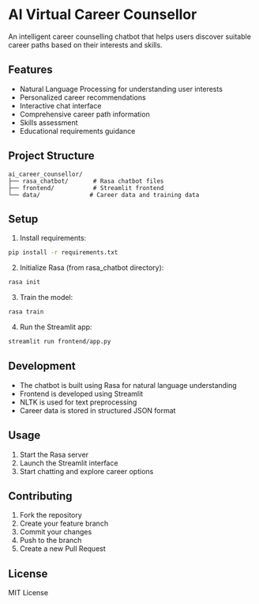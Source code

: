 # AI Virtual Career Counsellor

An intelligent career counselling chatbot that helps users discover suitable career paths based on their interests and skills.

## Features

- Natural Language Processing for understanding user interests
- Personalized career recommendations
- Interactive chat interface
- Comprehensive career path information
- Skills assessment
- Educational requirements guidance

## Project Structure

```
ai_career_counsellor/
├── rasa_chatbot/       # Rasa chatbot files
├── frontend/           # Streamlit frontend
└── data/              # Career data and training data
```

## Setup

1. Install requirements:
```bash
pip install -r requirements.txt
```

2. Initialize Rasa (from rasa_chatbot directory):
```bash
rasa init
```

3. Train the model:
```bash
rasa train
```

4. Run the Streamlit app:
```bash
streamlit run frontend/app.py
```

## Development

- The chatbot is built using Rasa for natural language understanding
- Frontend is developed using Streamlit
- NLTK is used for text preprocessing
- Career data is stored in structured JSON format

## Usage

1. Start the Rasa server
2. Launch the Streamlit interface
3. Start chatting and explore career options

## Contributing

1. Fork the repository
2. Create your feature branch
3. Commit your changes
4. Push to the branch
5. Create a new Pull Request

## License

MIT License
